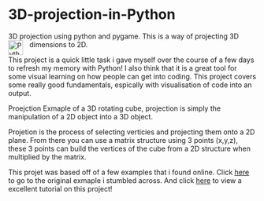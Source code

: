 # 3D-projection-in-Python
3D projection using python and pygame. This is a way of projecting 3D dimensions to 2D. <img align="left" alt="Python" width="30px" style="padding-right:10px;" src="https://cdn.jsdelivr.net/gh/devicons/devicon/icons/python/python-plain.svg" />

This project is a quick little task i gave myself over the course of a few days to refresh my memory with Python!  I also think that it is a great tool for some visual learning on how people can get into coding. This project covers some really good fundamentals, espically with visualisation of code into an output. 

Proejction Exmaple of a 3D rotating cube, projection is simply the manipulation of a 2D object into a 3D object.

Projetion is the process of selecting verticies and projecting them onto a 2D plane. From there you can use a matrix structure using 3 points (x,y,z), these 3 points can build the vertices of the cube from a 2D structure when multiplied by the matrix.

This projet was based off of a few examples that i found online. Click [here](https://inventwithpython.com/bigbookpython/project62.html) to go to the original exmaple i stumbled across. And click [here](https://www.youtube.com/watch?v=qw0oY6Ld-L0&ab_channel=Pythonista_) to view a excellent tutorial on this project! 
